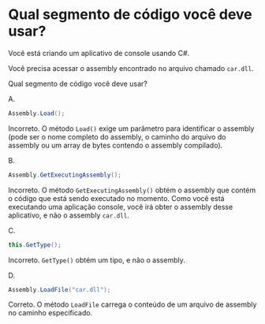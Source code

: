 ﻿Qual segmento de código você deve usar?
==================================

Você está criando um aplicativo de console usando C#.

Você precisa acessar o assembly encontrado no arquivo chamado `car.dll`.

Qual segmento de código você deve usar?

A.
```csharp
Assembly.Load();
```
Incorreto. O método `Load()` exige um parâmetro para identificar o assembly
(pode ser o nome completo do assembly, o caminho do arquivo do assembly ou um array de bytes contendo o assembly compilado).

B.
```csharp
Assembly.GetExecutingAssembly();
```
Incorreto. O método `GetExecutingAssembly()` obtém o assembly que contém o código que está sendo executado no momento.
Como você está executando uma aplicação console, você irá obter o assembly desse aplicativo, e não o assembly `car.dll`.

C.
```csharp
this.GetType();
```
Incorreto. `GetType()` obtém um tipo, e não o assembly.

D.
```csharp
Assembly.LoadFile("car.dll");
```
Correto. O método `LoadFile` carrega o conteúdo de um arquivo de assembly no caminho especificado.
